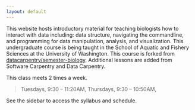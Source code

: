 ```yaml
---
layout: default
---
```


This website hosts introductory material for teaching biologists how to
interact with data including: data structure, navigating the commandline, and programming for data manipulation, analysis, and visualization. This undergraduate course is being taught in the School of Aquatic and Fishery Sciences at the University of Washington. This course is forked from [datacarpentry/semester-biology](https://github.com/datacarpentry/semester-biology).
Additional lessons are added from Software Carpentry and Data Carpentry.

This class meets 2 times a week.
>Tuesdays, 9:30 – 11:20AM, 
>Thursdays, 9:30 – 10:50AM,

See the sidebar to access the syllabus and schedule.
